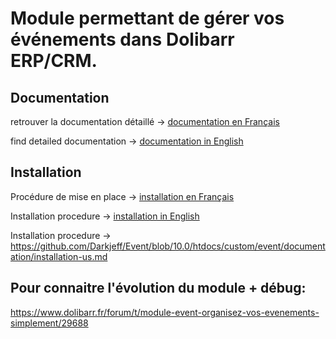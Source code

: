 # Module permettant de gérer vos événements dans Dolibarr ERP/CRM.

## Documentation
retrouver la documentation détaillé -> [documentation en Français](https://github.com/Darkjeff/Event/blob/10.0/htdocs/custom/event/documentation/Doc-fr.md)

find detailed documentation -> [documentation in English](https://github.com/Darkjeff/Event/blob/10.0/htdocs/custom/event/documentation/Doc-us.md)

## Installation
Procédure de mise en place -> [installation en Français](https://github.com/Darkjeff/Event/blob/10.0/htdocs/custom/event/documentation/installation-fr.md)

Installation procedure -> [installation in English](https://github.com/Darkjeff/Event/blob/10.0/htdocs/custom/event/documentation/installation-us.md)

Installation procedure -> https://github.com/Darkjeff/Event/blob/10.0/htdocs/custom/event/documentation/installation-us.md


## Pour connaitre l'évolution du module + débug:
https://www.dolibarr.fr/forum/t/module-event-organisez-vos-evenements-simplement/29688

